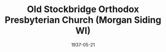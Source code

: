 ---
date: &id001 1937-05-21
end_date: null
location:
  address: N8004 Morgan Road
  city: Morgan Siding
  state: WI
minister:
- end: 1954-01-01
  name: John Davies
  start: 1937-01-01
  type: Pastor
- end: 1975-01-01
  name: Henry Phillips
  start: 1954-01-01
  type: Pastor
- end: 1986-01-01
  name: Gordon Peterson
  start: 1977-01-01
  type: Pastor
- end: 2002-01-01
  name: Michael Knierim
  start: 1986-01-01
  type: Pastor
- end: 2007-01-01
  name: Joshua Martin
  start: 2003-01-01
  type: Pastor
- end: 2014-01-01
  name: Karl Thompson
  start: 2007-01-01
  type: Pastor
ministers:
- John Davies
- Henry Phillips
- Gordon Peterson
- Michael Knierim
- Joshua Martin
- Karl Thompson
name: Old Stockbridge Orthodox Presbyterian Church
names:
- end: null
  name: Old Stockbridge Orthodox Presbyterian Church
  start: 1937-05-21
origination_date: *id001
raw_data: "WI Morgan Siding\nOld Stockbridge Orthodox Presbyterian Church  (May 21,\
  \ 1937\u2013 )\nN8004 Morgan Road\nPastors: John Davies, 1937\u201354\nHenry Phillips,\
  \ 1954\u201375\nGordon Peterson, 1977\u201386\nMichael Knierim, 1986\u20132002\n\
  Joshua Martin, 2003\u20137\nKarl Thompson, 2007\u201314"
received_from: null
states:
- WI
status:
  active: true
  end_date: null
  reason: null
  received_from: null
  withdrawal_to: null
title: Old Stockbridge Orthodox Presbyterian Church (Morgan Siding WI)
year_established:
- 1937

---